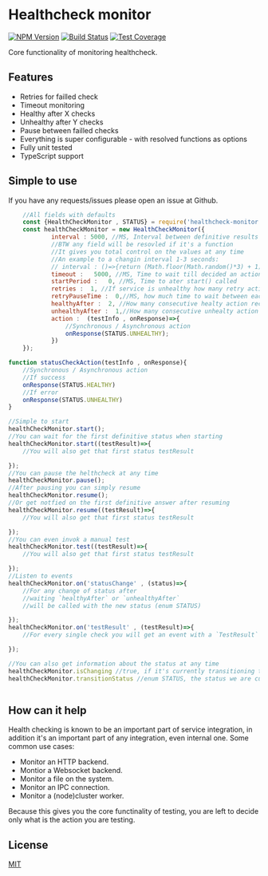 # Healthcheck monitor

[![NPM Version][npm-image]][npm-url]
[![Build Status][travis-image]][travis-url]
[![Test Coverage][coveralls-image]][coveralls-url]

Core functionality of monitoring healthcheck.

## Features
  * Retries for failled check
  * Timeout monitoring
  * Healthy after X checks
  * Unhealthy after Y checks
  * Pause between failled checks
  * Everything is super configurable - with resolved functions as options
  * Fully unit tested
  * TypeScript support


## Simple to use
If you have any requests/issues please open an issue at Github.
```js
    //All fields with defaults
    const {HealthCheckMonitor , STATUS} = require('healthcheck-monitor');
    const healthCheckMonitor = new HealthCheckMonitor({
            interval : 5000, //MS, Interval between definitive results
            //BTW any field will be resovled if it's a function
            //It gives you total control on the values at any time
            //An example to a changin interval 1-3 seconds:
            // interval : ()=>{return (Math.floor(Math.random()*3) + 1)*1000},
            timeout :   5000, //MS, Time to wait till decided an action will be dicarded due to a timeout
            startPeriod :   0, //MS, Time to ater start() called
            retries :  1, //If service is unhealthy how many retry action to preform till definitive test result.
            retryPauseTime :  0,//MS, how much time to wait between each retry
            healthyAfter :  2, //How many consecutive healty action recorded before deciding the status is healty
            unhealthyAfter :  1,//How many consecutive unhealty action recorded before deciding the status is unhealty
            action :  (testInfo , onResponse)=>{
                //Synchronous / Asynchronous action
                onResponse(STATUS.UNHEALTHY);
            })
    });

function statusCheckAction(testInfo , onResponse){
    //Synchronous / Asynchronous action
    //If success
    onResponse(STATUS.HEALTHY)
    //If error
    onResponse(STATUS.UNHEALTHY)
}

//Simple to start
healthCheckMonitor.start();
//You can wait for the first definitive status when starting
healthCheckMonitor.start((testResult)=>{
    //You will also get that first status testResult

});
//You can pause the helthcheck at any time
healthCheckMonitor.pause();
//After pausing you can simply resume
healthCheckMonitor.resume();
//Or get notfied on the first definitive answer after resuming
healthCheckMonitor.resume((testResult)=>{
    //You will also get that first status testResult

});
//You can even invok a manual test
healthCheckMonitor.test((testResult)=>{
    //You will also get that first status testResult

});
//Listen to events
healthCheckMonitor.on('statusChange' , (status)=>{
    //For any change of status after 
    //waiting `healthyAfter` or `unhealthyAfter`
    //will be called with the new status (enum STATUS)

});
healthCheckMonitor.on('testResult' , (testResult)=>{
    //For every single check you will get an event with a `TestResult`

});

//You can also get information about the status at any time
healthCheckMonitor.isChanging //true, if it's currently transitioning to a different status
healthCheckMonitor.transitionStatus //enum STATUS, the status we are currently transitioning to.



```

## How can it help
Health checking is known to be an important part of service integration, in addition it's an important part of any integration, even internal one.
Some common use cases:
   * Monitor an HTTP backend.
   * Montior a Websocket backend.
   * Monitor a file on the system.
   * Monitor an IPC connection.
   * Monitor a (node)cluster worker.

Because this gives you the core functinality of testing, you are left to decide only what is the action you are testing.

## License

  [MIT](LICENSE)

[npm-image]: https://img.shields.io/npm/v/healthcheck-monitor.svg
[npm-url]: https://npmjs.org/package/healthcheck-monitor
[travis-image]: https://img.shields.io/travis/hisco/healthcheck-monitor/master.svg?style=flat-square
[travis-url]: https://travis-ci.org/hisco/healthcheck-monitor
[coveralls-image]: https://coveralls.io/repos/github/hisco/healthcheck-monitor/badge.svg?branch=master
[coveralls-url]: https://coveralls.io/github/hisco/healthcheck-monitor?branch=master





